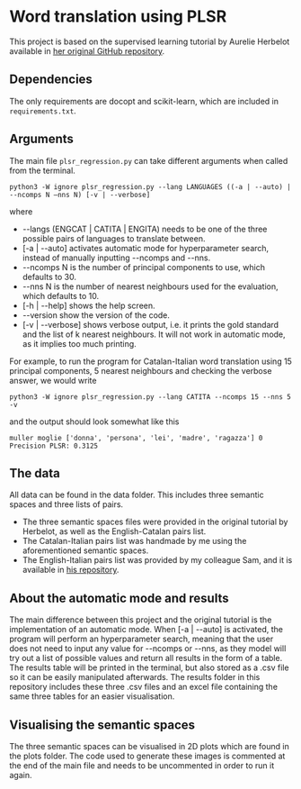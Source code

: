 <!--
                       _   _                       _       _   _             
__      _____  _ __ __| | | |_ _ __ __ _ _ __  ___| | __ _| |_(_) ___  _ __  
\ \ /\ / / _ \| '__/ _  | | __| '__/ _` | '_ \/ __| |/ _` | __| |/ _ \| '_ \ 
 \ V  V / (_) | | | (_| | | |_| | | (_| | | | \__ \ | (_| | |_| | (_) | | | |
  \_/\_/ \___/|_|  \__,_|  \__|_|  \__,_|_| |_|___/_|\__,_|\__|_|\___/|_| |_|
-->                                                                  

# Word translation using PLSR 
This project is based on the supervised learning tutorial by Aurelie Herbelot available in [her original GitHub repository](https://github.com/ml-for-nlp/word-translation).

## Dependencies
The only requirements are docopt and scikit-learn, which are included in ``requirements.txt``.

## Arguments
The main file ``plsr_regression.py`` can take different arguments when called from the terminal.
```
python3 -W ignore plsr_regression.py --lang LANGUAGES ((-a | --auto) | --ncomps N –nns N) [-v | --verbose]
```
where
- --langs (ENGCAT | CATITA | ENGITA) needs to be one of the three possible pairs of languages to translate between.
- [-a | --auto] activates automatic mode for hyperparameter search, instead of manually inputting --ncomps and --nns.
- --ncomps N is the number of principal components to use, which defaults to 30.
- --nns N is the number of nearest neighbours used for the evaluation, which defaults to 10.
- [-h | --help] shows the help screen.
- --version show the version of the code.
- [-v | --verbose] shows verbose output, i.e. it prints the gold standard and the list of k nearest neighbours. It will not work in automatic mode, as it implies too much printing.

For example, to run the program for Catalan-Italian word translation using 15 principal components, 5 nearest neighbours and checking the verbose answer, we would write
```
python3 -W ignore plsr_regression.py --lang CATITA --ncomps 15 --nns 5 -v
```
and the output should look somewhat like this
```
muller moglie ['donna', 'persona', 'lei', 'madre', 'ragazza'] 0
Precision PLSR: 0.3125
```

## The data
All data can be found in the data folder. This includes three semantic spaces and three lists of pairs. 
- The three semantic spaces files were provided in the original tutorial by Herbelot, as well as the English-Catalan pairs list. 
- The Catalan-Italian pairs list was handmade by me using the aforementioned semantic spaces.
- The English-Italian pairs list was provided by my colleague Sam, and it is available in [his repository](https://github.com/samueleantonelli/PLSR-words-translation).

## About the automatic mode and results
The main difference between this project and the original tutorial is the implementation of an automatic mode. When [-a | --auto] is activated, the program will perform an hyperparameter search, meaning that the user does not need to input any value for --ncomps or --nns, as they model will try out a list of possible values and return all results in the form of a table. The results table will be printed in the terminal, but also stored as a .csv file so it can be easily manipulated afterwards. The results folder in this repository includes these three .csv files and an excel file containing the same three tables for an easier visualisation. 

## Visualising the semantic spaces
The three semantic spaces can be visualised in 2D plots which are found in the plots folder. The code used to generate these images is commented at the end of the main file and needs to be uncommented in order to run it again.
